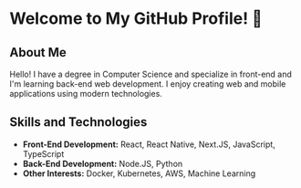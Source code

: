 # Welcome to My GitHub Profile! 👋

## About Me

Hello! I have a degree in Computer Science and specialize in front-end and I'm learning back-end web development. I enjoy creating web and mobile applications using modern technologies.

## Skills and Technologies

- **Front-End Development:** React, React Native, Next.JS, JavaScript, TypeScript
- **Back-End Development:** Node.JS, Python
- **Other Interests:** Docker, Kubernetes, AWS, Machine Learning
